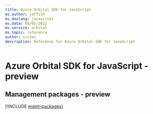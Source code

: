 ```yaml
---
title: Azure Orbital SDK for JavaScript
ms.author: jeffish
ms.devlang: javascript
ms.data: 09/05/2022
ms.service: orbital
ms.topic: reference
author: xirzec
description: Reference for Azure Orbital SDK for JavaScript
---
```

# Azure Orbital SDK for JavaScript - preview

## Management packages - preview
[!INCLUDE [mgmt-packages](orbital-mgmt-index.md)]